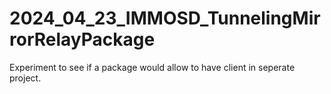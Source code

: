 # 2024_04_23_IMMOSD_TunnelingMirrorRelayPackage
Experiment to see if a package would allow to have client in seperate project.
